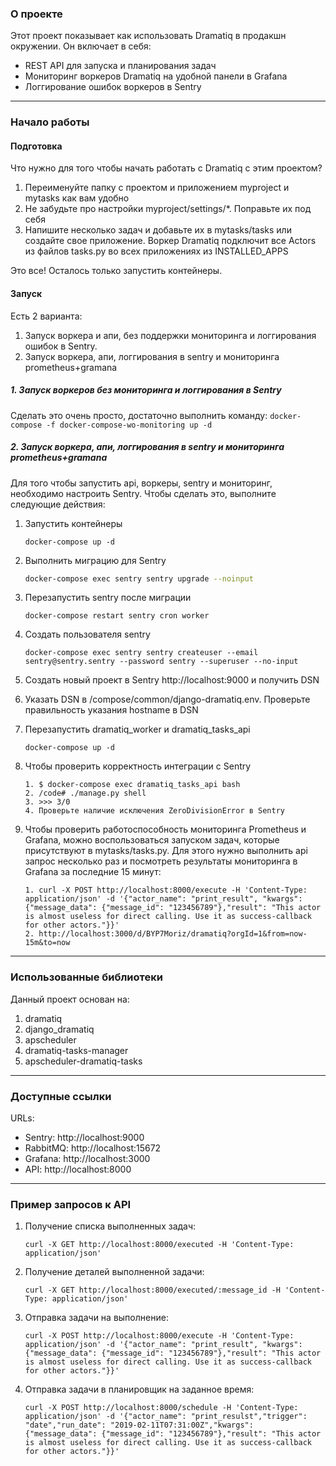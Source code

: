 ### О проекте

Этот проект показывает как использовать Dramatiq в продакшн окружении. Он включает в себя:
* REST API для запуска и планирования задач
* Мониторинг воркеров Dramatiq на удобной панели в Grafana
* Логгирование ошибок воркеров в Sentry

***

### Начало работы

#### Подготовка
Что нужно для того чтобы начать работать с Dramatiq с этим проектом?
1. Переименуйте папку с проектом и приложением myproject и mytasks как вам удобно
2. Не забудьте про настройки myproject/settings/*. Поправьте их под себя
3. Напишите несколько задач и добавьте их в mytasks/tasks или создайте свое приложение. Воркер Dramatiq подключит все Actors из файлов tasks.py во всех приложениях из INSTALLED_APPS   

Это все! Осталось только запустить контейнеры.

#### Запуск
Есть 2 варианта:
1. Запуск воркера и апи, без поддержки мониторинга и логгирования ошибок в Sentry.
2. Запуск воркера, апи, логгирования в sentry и мониторинга prometheus+gramana

##### 1. Запуск воркеров без мониторинга и логгирования в Sentry 
Сделать это очень просто, достаточно выполнить команду: 
    ```
    docker-compose -f docker-compose-wo-monitoring up -d
    ```

##### 2. Запуск воркера, апи, логгирования в sentry и мониторинга prometheus+gramana
Для того чтобы запустить api, воркеры, sentry и мониторинг, необходимо настроить Sentry. Чтобы сделать это, выполните следующие действия:
1. Запустить контейнеры 
    ```
    docker-compose up -d
    ```

2. Выполнить миграцию для Sentry
    ```bash
    docker-compose exec sentry sentry upgrade --noinput

    ```
3. Перезапустить sentry после миграции 
    ```
    docker-compose restart sentry cron worker
    ```
4. Создать пользователя sentry
    ```
    docker-compose exec sentry sentry createuser --email sentry@sentry.sentry --password sentry --superuser --no-input
    ```
5. Создать новый проект в Sentry http://localhost:9000 и получить DSN
6. Указать DSN в /compose/common/django-dramatiq.env. Проверьте правильность указания hostname в DSN
7. Перезапустить dramatiq_worker и dramatiq_tasks_api 
    ```
    docker-compose up -d
    ```

8. Чтобы проверить корректность интеграции с Sentry
    ```
    1. $ docker-compose exec dramatiq_tasks_api bash
    2. /code# ./manage.py shell
    3. >>> 3/0
    4. Проверьте наличие исключения ZeroDivisionError в Sentry
    ```    
    
9. Чтобы проверить работоспособность мониторинга Prometheus и Grafana, можно воспользоваться запуском задач, которые присутствуют в mytasks/tasks.py. Для этого нужно выполнить api запрос несколько раз и посмотреть результаты мониторинга в Grafana за последние 15 минут:
    ```
    1. curl -X POST http://localhost:8000/execute -H 'Content-Type: application/json' -d '{"actor_name": "print_result", "kwargs": {"message_data": {"message_id": "123456789"},"result": "This actor is almost useless for direct calling. Use it as success-callback for other actors."}}' 
    2. http://localhost:3000/d/BYP7Moriz/dramatiq?orgId=1&from=now-15m&to=now
    ```
    
***

### Использованные библиотеки
Данный проект основан на:
1. dramatiq
2. django_dramatiq
3. apscheduler
4. dramatiq-tasks-manager
5. apscheduler-dramatiq-tasks

***

### Доступные ссылки
URLs:
* Sentry: http://localhost:9000
* RabbitMQ: http://localhost:15672
* Grafana: http://localhost:3000
* API: http://localhost:8000

***

### Пример запросов к API
1. Получение списка выполненных задач:
    ```
    curl -X GET http://localhost:8000/executed -H 'Content-Type: application/json'
    ```

2. Получение деталей выполненной задачи:
    ```
    curl -X GET http://localhost:8000/executed/:message_id -H 'Content-Type: application/json'
    ```

3. Отправка задачи на выполнение:
    ```
    curl -X POST http://localhost:8000/execute -H 'Content-Type: application/json' -d '{"actor_name": "print_result", "kwargs": {"message_data": {"message_id": "123456789"},"result": "This actor is almost useless for direct calling. Use it as success-callback for other actors."}}'
    ```

4. Отправка задачи в планировщик на заданное время:
    ```
    curl -X POST http://localhost:8000/schedule -H 'Content-Type: application/json' -d '{"actor_name": "print_resulst","trigger": "date","run_date": "2019-02-11T07:31:00Z","kwargs": {"message_data": {"message_id": "123456789"},"result": "This actor is almost useless for direct calling. Use it as success-callback for other actors."}}'
    ```